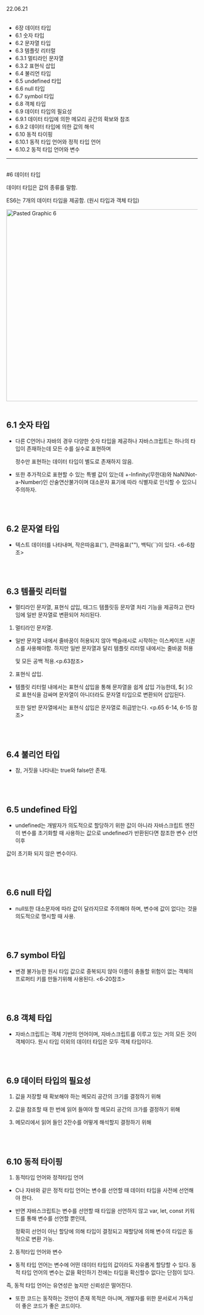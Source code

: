 22.06.21
<br/>
<br/>
- 6장 데이터 타입
- 6.1 숫자 타입
- 6.2 문자열 타입
- 6.3 템플릿 리터럴
- 6.3.1 멀티라인 문자열
- 6.3.2 표현식 삽입
- 6.4 불리언 타입
- 6.5 undefined 타입
- 6.6 null 타입
- 6.7 symbol 타입
- 6.8 객체 타입
- 6.9 데이터 타입의 필요성
- 6.9.1 데이터 타입에 의한 메모리 공간의 확보와 참조
- 6.9.2 데이터 타입에 의한 값의 해석
- 6.10 동적 타이핑
- 6.10.1 동적 타입 언어와 정적 타입 언어
- 6.10.2 동적 타입 언어와 변수
<hr/>
<br/>
#6 데이터 타입

데이터 타입은 값의 종류를 말함.

ES6는 7개의 데이터 타입을 제공함. (원시 타입과 객체 타입)

<img width="505" alt="Pasted Graphic 6" src="https://user-images.githubusercontent.com/96029064/174475010-d8c23bf3-cd61-47c8-9e25-226117a31cd0.png">


<br/>
<br/>

## 6.1 숫자 타입

 - 다른 C언어나 자바의 경우 다양한 숫자 타입을 제공하나 자바스크립트는 하나의 타입이 존재하는데 모든 수를 실수로 표현하며
 
   정수만 표현하는 데이터 타입이 별도로 존재하지 않음.
 
 - 또한 추가적으로 표현할 수 있는 특별 값이 있는데 +-Infinity(무한대)와 NaN(Not-a-Number)인 산술연산불가이며 대소문자 표기에 따라 식별자로 인식할 수 있으니 주의하자.

<br/>
<br/>

## 6.2 문자열 타입

 - 텍스트 데이터를 나타내며, 작은따음표(''), 큰따움표(""), 백틱(``)이 있다. <6-6참조>

<br/>
<br/>

## 6.3 템플릿 리터럴

 - 멀티라인 문자열, 표현식 삽입, 태그드 템플릿등 문자열 처리 기능을 제공하고 런타임에 일반 문자열로 변환되어 처리된다.
 
1) 멀티라인 문자열.

 - 일반 문자열 내에서 줄바꿈이 허용되지 않아 백슬래시로 시작하는 이스케이프 시퀸스를 사용해야함. 하지만 일반 문자열과 달리 템플릿 리터럴 내에서는 줄바꿈 허용 
 
   및 모든 공백 적용.<p.63참조>

2) 표현식 삽입.

- 템플릿 리터럴 내에서는 표현식 삽입을 통해 문자열을 쉽게 삽입 가능한데,  ${ }으로 표현식을 감싸며 문자열이 아니더라도 문자열 타입으로 변환되어 삽입된다.

  또한 일반 문자열에서는 표현식 삽입은 문자열로 취급받는다. <p.65 6-14, 6-15 참조>

<br/>
<br/>


## 6.4 불리언 타입

 - 참, 거짓을 나타내는 true와 false만 존재.

<br/>
<br/>

## 6.5 undefined 타입

 - undefined는 개발자가 의도적으로 할당하기 위한 값이 아니라 자바스크립트 엔진이 변수를 초기화할 때 사용하는 값으로 undefined가 반환된다면 참조한 변수 선언 이후
 
 값이 초기화 되지 않은 변수이다.

<br/>
<br/>

## 6.6 null 타입

- null또한 대소문자에 따라 값이 달라지므로 주의해야 하며, 변수에 값이 없다는 것을 의도적으로 명시할 때 사용.

<br/>
<br/>

## 6.7 symbol 타입

 - 변경 불가능한 원시 타입 값으로 중복되지 않아 이름이 충돌할 위험이 없는 객체의 프로퍼티 키를 만들기위해 사용된다. <6-20참조>

<br/>
<br/>

## 6.8 객체 타입

 - 자바스크립트는 객체 기반의 언어이며, 자바스크립트를 이루고 있는 거의 모든 것이 객체이다. 원시 타입 이외의 데이터 타입은 모두 객체 타입이다.

<br/>
<br/>

## 6.9 데이터 타입의 필요성

1) 값을 저장할 때 확보해야 하는 메모리 공간의 크기를 결정하기 위해

2) 값을 참조할 때 한 번에 읽어 들여야 할 메모리 공간의 크가를 결정하기 위해

3) 메모리에서 읽어 들인 2잔수를 어떻게 해석할지 결정하기 위해


<br/>
<br/>

## 6.10 동적 타이핑

1) 동적타입 언어와 정적타입 언어

 - C나 자바와 같은 정적 타입 언어는 변수를 선언할 때 데이터 타입을 사전에 선언해야 한다.
 
 - 반면 자바스크립트는 변수를 선언할 때 타입을 선언하지 않고 var, let, const 키워드를 통해 변수를 선언할 뿐인데,
 
   정확히 선언이 아닌 할당에 의해 타입이 결정되고 재할당에 의해 변수의 타입은 동적으로 변환 가능.
   
2) 동적타입 언어와 변수

 - 동적 타입 언어는 변수에 어떤 데이터 타입의 값이라도 자유롭게 할당할 수 있다. 동적 타입 언어의 변수는 값을 확인하기 전에는 타입을 확신할수 없다는 단점이 있다.
 
 즉, 동적 타입 언어는 유연성은 높지만 신뢰성은 떨어진다. 
 
 - 또한 코드는 동작하는 것만이 존재 목적은 아니며, 개발자를 위한 문서로서 가독성이 좋은 코드가 좋은 코드이다.
